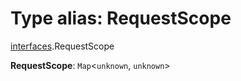 # Type alias: RequestScope

[interfaces](/en/auto-docs/editor/modules/interfaces.md).RequestScope

**RequestScope**: `Map`<`unknown`, `unknown`>
